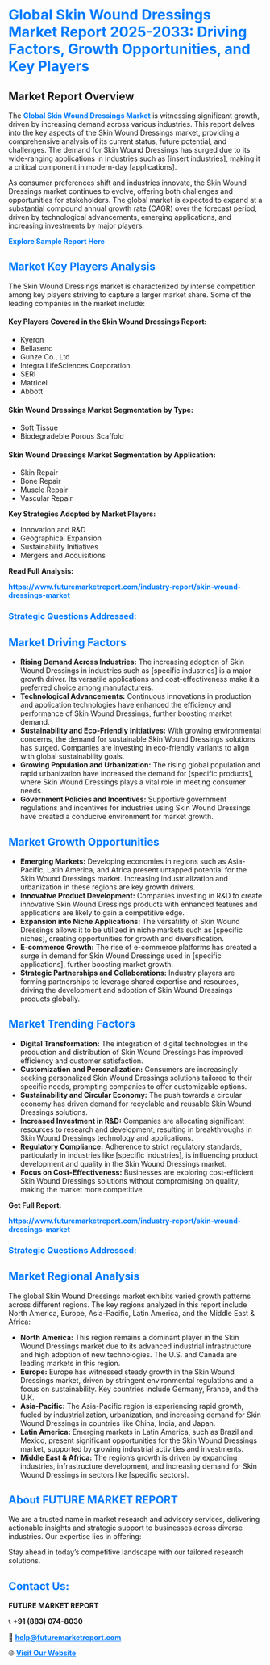 <h1 style="color: #007BFF;">Global Skin Wound Dressings Market Report 2025-2033: Driving Factors, Growth Opportunities, and Key Players</h1>

<section id="overview">
<h2>Market Report Overview</h2>
<p>The <a href="https://www.futuremarketreport.com/industry-report/skin-wound-dressings-market" style="color: #007BFF; text-decoration: none;"><strong>Global Skin Wound Dressings Market</strong></a> is witnessing significant growth, driven by increasing demand across various industries. This report delves into the key aspects of the Skin Wound Dressings market, providing a comprehensive analysis of its current status, future potential, and challenges. The demand for Skin Wound Dressings has surged due to its wide-ranging applications in industries such as [insert industries], making it a critical component in modern-day [applications].</p>
<p>As consumer preferences shift and industries innovate, the Skin Wound Dressings market continues to evolve, offering both challenges and opportunities for stakeholders. The global market is expected to expand at a substantial compound annual growth rate (CAGR) over the forecast period, driven by technological advancements, emerging applications, and increasing investments by major players.</p>
</section>

<section id="overview">
<p><a href="https://www.futuremarketreport.com/request-sample/reportId=34948" style="color: #007BFF; text-decoration: none;"><strong>Explore Sample Report Here</strong></a></p>
</section>

<section id="key-players">
<h2 style="color: #007BFF;">Market Key Players Analysis</h2>
<p>The Skin Wound Dressings market is characterized by intense competition among key players striving to capture a larger market share. Some of the leading companies in the market include:</p>
<h4>Key Players Covered in the Skin Wound Dressings Report:</h4>
<ul><li>Kyeron</li><li>Bellaseno</li><li>Gunze Co., Ltd</li><li>Integra LifeSciences Corporation.</li><li>SERI</li><li>Matricel</li><li>Abbott</li></ul>
<h4>Skin Wound Dressings Market Segmentation by Type:</h4>
<ul><li>Soft Tissue</li><li>Biodegradeble Porous Scaffold</li></ul>

<h4>Skin Wound Dressings Market Segmentation by Application:</h4>
<ul><li>Skin Repair</li><li>Bone Repair</li><li>Muscle Repair</li><li>Vascular Repair</li></ul>
<p><strong>Key Strategies Adopted by Market Players:</strong></p>
<ul>
<li>Innovation and R&D</li>
<li>Geographical Expansion</li>
<li>Sustainability Initiatives</li>
<li>Mergers and Acquisitions</li>
</ul>
</section>

<section>
<p><strong>Read Full Analysis: </strong></p><a href="https://www.futuremarketreport.com/industry-report/skin-wound-dressings-market" style="color: #007BFF; text-decoration: none;"><strong>https://www.futuremarketreport.com/industry-report/skin-wound-dressings-market</strong></a>
<h3 style="color: #007BFF;">Strategic Questions Addressed:</h3>
</section>

<section id="driving-factors">
<h2 style="color: #007BFF;">Market Driving Factors</h2>
<ul>
<li><strong>Rising Demand Across Industries:</strong> The increasing adoption of Skin Wound Dressings in industries such as [specific industries] is a major growth driver. Its versatile applications and cost-effectiveness make it a preferred choice among manufacturers.</li>
<li><strong>Technological Advancements:</strong> Continuous innovations in production and application technologies have enhanced the efficiency and performance of Skin Wound Dressings, further boosting market demand.</li>
<li><strong>Sustainability and Eco-Friendly Initiatives:</strong> With growing environmental concerns, the demand for sustainable Skin Wound Dressings solutions has surged. Companies are investing in eco-friendly variants to align with global sustainability goals.</li>
<li><strong>Growing Population and Urbanization:</strong> The rising global population and rapid urbanization have increased the demand for [specific products], where Skin Wound Dressings plays a vital role in meeting consumer needs.</li>
<li><strong>Government Policies and Incentives:</strong> Supportive government regulations and incentives for industries using Skin Wound Dressings have created a conducive environment for market growth.</li>
</ul>
</section>

<section id="growth-opportunities">
<h2 style="color: #007BFF;">Market Growth Opportunities</h2>
<ul>
<li><strong>Emerging Markets:</strong> Developing economies in regions such as Asia-Pacific, Latin America, and Africa present untapped potential for the Skin Wound Dressings market. Increasing industrialization and urbanization in these regions are key growth drivers.</li>
<li><strong>Innovative Product Development:</strong> Companies investing in R&D to create innovative Skin Wound Dressings products with enhanced features and applications are likely to gain a competitive edge.</li>
<li><strong>Expansion into Niche Applications:</strong> The versatility of Skin Wound Dressings allows it to be utilized in niche markets such as [specific niches], creating opportunities for growth and diversification.</li>
<li><strong>E-commerce Growth:</strong> The rise of e-commerce platforms has created a surge in demand for Skin Wound Dressings used in [specific applications], further boosting market growth.</li>
<li><strong>Strategic Partnerships and Collaborations:</strong> Industry players are forming partnerships to leverage shared expertise and resources, driving the development and adoption of Skin Wound Dressings products globally.</li>
</ul>
</section>

<section id="trending-factors">
<h2 style="color: #007BFF;">Market Trending Factors</h2>
<ul>
<li><strong>Digital Transformation:</strong> The integration of digital technologies in the production and distribution of Skin Wound Dressings has improved efficiency and customer satisfaction.</li>
<li><strong>Customization and Personalization:</strong> Consumers are increasingly seeking personalized Skin Wound Dressings solutions tailored to their specific needs, prompting companies to offer customizable options.</li>
<li><strong>Sustainability and Circular Economy:</strong> The push towards a circular economy has driven demand for recyclable and reusable Skin Wound Dressings solutions.</li>
<li><strong>Increased Investment in R&D:</strong> Companies are allocating significant resources to research and development, resulting in breakthroughs in Skin Wound Dressings technology and applications.</li>
<li><strong>Regulatory Compliance:</strong> Adherence to strict regulatory standards, particularly in industries like [specific industries], is influencing product development and quality in the Skin Wound Dressings market.</li>
<li><strong>Focus on Cost-Effectiveness:</strong> Businesses are exploring cost-efficient Skin Wound Dressings solutions without compromising on quality, making the market more competitive.</li>
</ul>
</section>

<section>
<p><strong>Get Full Report: </strong></p><a href="https://www.futuremarketreport.com/industry-report/skin-wound-dressings-market" style="color: #007BFF; text-decoration: none;"><strong>https://www.futuremarketreport.com/industry-report/skin-wound-dressings-market</strong></a>
<h3 style="color: #007BFF;">Strategic Questions Addressed:</h3>
</section>


<section id="regional-analysis">
<h2 style="color: #007BFF;">Market Regional Analysis</h2>
<p>The global Skin Wound Dressings market exhibits varied growth patterns across different regions. The key regions analyzed in this report include North America, Europe, Asia-Pacific, Latin America, and the Middle East & Africa:</p>
<ul>
<li><strong>North America:</strong> This region remains a dominant player in the Skin Wound Dressings market due to its advanced industrial infrastructure and high adoption of new technologies. The U.S. and Canada are leading markets in this region.</li>
<li><strong>Europe:</strong> Europe has witnessed steady growth in the Skin Wound Dressings market, driven by stringent environmental regulations and a focus on sustainability. Key countries include Germany, France, and the U.K.</li>
<li><strong>Asia-Pacific:</strong> The Asia-Pacific region is experiencing rapid growth, fueled by industrialization, urbanization, and increasing demand for Skin Wound Dressings in countries like China, India, and Japan.</li>
<li><strong>Latin America:</strong> Emerging markets in Latin America, such as Brazil and Mexico, present significant opportunities for the Skin Wound Dressings market, supported by growing industrial activities and investments.</li>
<li><strong>Middle East & Africa:</strong> The region’s growth is driven by expanding industries, infrastructure development, and increasing demand for Skin Wound Dressings in sectors like [specific sectors].</li>
</ul>
</section>

<footer>
<h2 style="color: #007BFF;">About FUTURE MARKET REPORT</h2>
<p>We are a trusted name in market research and advisory services, delivering actionable insights and strategic support to businesses across diverse industries. Our expertise lies in offering:</p>

<p>Stay ahead in today’s competitive landscape with our tailored research solutions.</p>

<h2 style="color: #007BFF;">Contact Us:</h2>
<p><strong>FUTURE MARKET REPORT</strong></p>
<p>📞 <strong>+91 (883) 074-8030</strong></p>
<p>📧 <strong><a href="mailto:help@futuremarketreport.com" style="color: #007BFF;">help@futuremarketreport.com</a></strong></p>
<p>🌐 <strong><a href="https://www.futuremarketreport.com/" style="color: #007BFF;">Visit Our Website</a></strong></p>
</footer>
